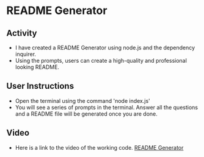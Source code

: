 # README Generator

## Activity

- I have created a README Generator using node.js and the dependency inquirer.
- Using the prompts, users can create a high-quality and professional looking README.

## User Instructions

- Open the terminal using the command 'node index.js'
- You will see a series of prompts in the terminal. Answer all the questions and a README file will be generated once you are done.

## Video

- Here is a link to the video of the working code.
[README Generator](https://drive.google.com/file/d/1X0ff2D-1GSTojn24TlfPmcy0ObNppKh1/view)
